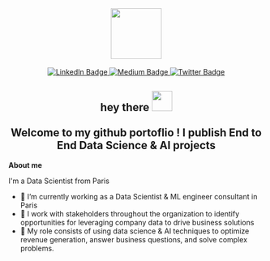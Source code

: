 

<div id="header" align="center">
  <img src="https://media.giphy.com/media/M9gbBd9nbDrOTu1Mqx/giphy.gif" width="100"/>
</div>
<br/> 

<div id="badges" align="center">
  <a href="https://www.linkedin.com/in/zakaria-j-266570108/">
    <img src="https://img.shields.io/badge/LinkedIn-blue?style=for-the-badge&logo=linkedin&logoColor=white" alt="LinkedIn Badge"/>
  </a>
  <a href="https://medium.com/@zakaria.jaadi">
    <img src="https://img.shields.io/badge/Medium-12100E?style=for-the-badge&logo=medium&logoColor=white" alt="Medium Badge"/>
  </a>
  <a href="your-twitter-URL">
    <img src="https://img.shields.io/badge/Twitter-blue?style=for-the-badge&logo=twitter&logoColor=white" alt="Twitter Badge"/>
  </a>
</div>

<h2 align="center">
  hey there
  <img src="https://media.giphy.com/media/hvRJCLFzcasrR4ia7z/giphy.gif" width="40"/> <br/><br/>
  Welcome to my github portoflio ! I publish End to End Data Science & AI projects 
</h2>

**About me** <br/>

I'm a Data Scientist from Paris 
- 💼 I’m currently working as a Data Scientist & ML engineer consultant in Paris
- 🌱 I work with stakeholders throughout the organization to identify opportunities for leveraging company data to drive business solutions
- 💞️ My role consists of using data science & AI techniques to optimize revenue generation, answer business questions, and solve complex problems.

<!---
zakariajaadi/zakariajaadi is a ✨ special ✨ repository because its `README.md` (this file) appears on your GitHub profile.
You can click the Preview link to take a look at your changes.
--->
